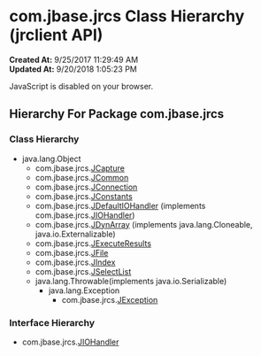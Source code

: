 # com.jbase.jrcs Class Hierarchy (jrclient   API)

**Created At:** 9/25/2017 11:29:49 AM  
**Updated At:** 9/20/2018 1:05:23 PM  

<script type="text/javascript"><!--
    try {
        if (location.href.indexOf('is-external=true') == -1) {
            parent.document.title="com.jbase.jrcs Class Hierarchy (jrclient   API)";
        }
    }
    catch(err) {
    }
//--></script><noscript><div>JavaScript is disabled on your browser.</div></noscript><!-- ========= START OF TOP NAVBAR ======= -->
<!--   -->


<!-- ========= END OF TOP NAVBAR ========= -->
## Hierarchy For Package com.jbase.jrcs

### Class Hierarchy

- java.lang.Object
    - com.jbase.jrcs.[JCapture](/jrcs/com_jbase_jrcs_jcapture "class in com.jbase.jrcs")
    - com.jbase.jrcs.[JCommon](/jrcs/com_jbase_jrcs_jcommon "class in com.jbase.jrcs")
    - com.jbase.jrcs.[JConnection](/jrcs/com_jbase_jrcs_jconnection "class in com.jbase.jrcs")
    - com.jbase.jrcs.[JConstants](/jrcs/com_jbase_jrcs_jconstants "class in com.jbase.jrcs")
    - com.jbase.jrcs.[JDefaultIOHandler](/jrcs/com_jbase_jrcs_jdefaultiohandler "class in com.jbase.jrcs") (implements com.jbase.jrcs.[JIOHandler](/jrcs/com_jbase_jrcs_JIOHandler "interface in com.jbase.jrcs"))
    - com.jbase.jrcs.[JDynArray](/jrcs/com_jbase_jrcs_jdynarray "class in com.jbase.jrcs") (implements java.lang.Cloneable, java.io.Externalizable)
    - com.jbase.jrcs.[JExecuteResults](/jrcs/com_jbase_jrcs_JExecuteResults "class in com.jbase.jrcs")
    - com.jbase.jrcs.[JFile](/jrcs/com_jbase_jrcs_JFile "class in com.jbase.jrcs")
    - com.jbase.jrcs.[JIndex](/jrcs/com_jbase_jrcs_JIndex "class in com.jbase.jrcs")
    - com.jbase.jrcs.[JSelectList](/jrcs/com_jbase_jrcs_JSelectList "class in com.jbase.jrcs")
    - java.lang.Throwable(implements java.io.Serializable)
        - java.lang.Exception
            - com.jbase.jrcs.[JException](/jrcs/com_jbase_jrcs_jexception "class in com.jbase.jrcs")




### Interface Hierarchy

- com.jbase.jrcs.[JIOHandler](/jrcs/com_jbase_jrcs_JIOHandler "interface in com.jbase.jrcs")
<!-- ======= START OF BOTTOM NAVBAR ====== -->
<!--   -->




